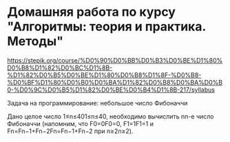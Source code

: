 # Домашняя работа по курсу "Алгоритмы: теория и практика. Методы" 
https://stepik.org/course/%D0%90%D0%BB%D0%B3%D0%BE%D1%80%D0%B8%D1%82%D0%BC%D1%8B-%D1%82%D0%B5%D0%BE%D1%80%D0%B8%D1%8F-%D0%B8-%D0%BF%D1%80%D0%B0%D0%BA%D1%82%D0%B8%D0%BA%D0%B0-%D0%9C%D0%B5%D1%82%D0%BE%D0%B4%D1%8B-217/syllabus

Задача на программирование: небольшое число Фибоначчи

Дано целое число 1≤n≤401≤n≤40, необходимо вычислить nn-е число Фибоначчи (напомним, что F0=0F0=0, F1=1F1=1 и Fn=Fn−1+Fn−2Fn=Fn−1+Fn−2 при n≥2n≥2).